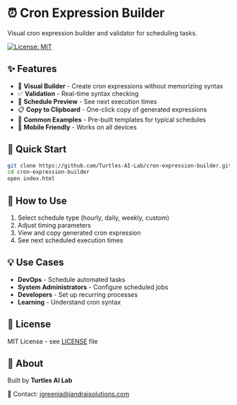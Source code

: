 # ⏰ Cron Expression Builder

Visual cron expression builder and validator for scheduling tasks.

[![License: MIT](https://img.shields.io/badge/License-MIT-yellow.svg)](LICENSE)

## ✨ Features

- 🎨 **Visual Builder** - Create cron expressions without memorizing syntax
- ✅ **Validation** - Real-time syntax checking
- 📅 **Schedule Preview** - See next execution times
- 📋 **Copy to Clipboard** - One-click copy of generated expressions
- 📖 **Common Examples** - Pre-built templates for typical schedules
- 📱 **Mobile Friendly** - Works on all devices

## 🚀 Quick Start

```bash
git clone https://github.com/Turtles-AI-Lab/cron-expression-builder.git
cd cron-expression-builder
open index.html
```

## 📖 How to Use

1. Select schedule type (hourly, daily, weekly, custom)
2. Adjust timing parameters
3. View and copy generated cron expression
4. See next scheduled execution times

## 💡 Use Cases

- **DevOps** - Schedule automated tasks
- **System Administrators** - Configure scheduled jobs
- **Developers** - Set up recurring processes
- **Learning** - Understand cron syntax

## 📄 License

MIT License - see [LICENSE](LICENSE) file

## 🏢 About

Built by **Turtles AI Lab**

📧 Contact: jgreenia@jandraisolutions.com
